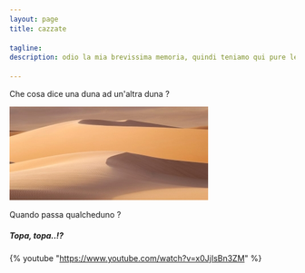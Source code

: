 ```yaml
---
layout: page
title: cazzate

tagline:  
description: odio la mia brevissima memoria, quindi teniamo qui pure le cazzate

---
```

Che cosa dice una duna ad un'altra duna ? 

![dune](img/dune.jpg)

Quando passa qualcheduno ? 

##### Topa, topa..!?
{% youtube "https://www.youtube.com/watch?v=x0JjIsBn3ZM" %}
